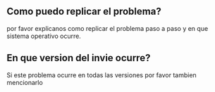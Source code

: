 ## Como puedo replicar el problema?
por favor explicanos como replicar el problema paso a paso y en que sistema operativo ocurre.
## En que version del invie ocurre?
Si este problema ocurre en todas las versiones por favor tambien mencionarlo

